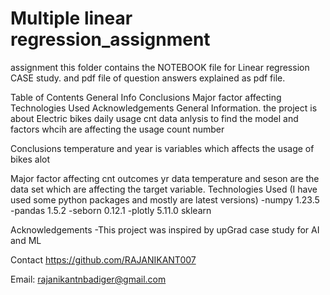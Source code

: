 # Multiple linear regression_assignment
assignment
this folder contains the NOTEBOOK file for Linear regression CASE study.
and pdf file of question answers explained as pdf file.

Table of Contents
General Info
Conclusions
Major factor affecting 
Technologies Used
Acknowledgements
General Information.
the project is about Electric bikes daily usage cnt data anlysis to find the model and factors whcih are affecting the usage count number

Conclusions
temperature and year is variables which affects the usage of bikes alot

Major factor affecting cnt outcomes
yr data
temperature and seson are the data set which are affecting the target variable.
Technologies Used (I have used some python packages and mostly are latest versions)
-numpy 1.23.5 -pandas 1.5.2 -seborn 0.12.1 -plotly 5.11.0 sklearn

Acknowledgements
-This project was inspired by upGrad case study for AI and ML

Contact
https://github.com/RAJANIKANT007

Email: rajanikantnbadiger@gmail.com
